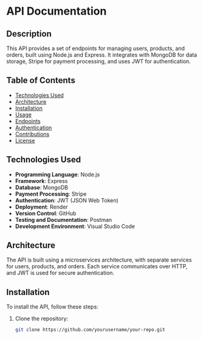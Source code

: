 # API Documentation

## Description
This API provides a set of endpoints for managing users, products, and orders, built using Node.js and Express. It integrates with MongoDB for data storage, Stripe for payment processing, and uses JWT for authentication.

## Table of Contents
- [Technologies Used](#technologies-used)
- [Architecture](#architecture)
- [Installation](#installation)
- [Usage](#usage)
- [Endpoints](#endpoints)
- [Authentication](#authentication)
- [Contributions](#contributions)
- [License](#license)

## Technologies Used
- **Programming Language**: Node.js
- **Framework**: Express
- **Database**: MongoDB
- **Payment Processing**: Stripe
- **Authentication**: JWT (JSON Web Token)
- **Deployment**: Render
- **Version Control**: GitHub
- **Testing and Documentation**: Postman
- **Development Environment**: Visual Studio Code

## Architecture
The API is built using a microservices architecture, with separate services for users, products, and orders. Each service communicates over HTTP, and JWT is used for secure authentication.

## Installation
To install the API, follow these steps:

1. Clone the repository:
   ```bash
   git clone https://github.com/yourusername/your-repo.git